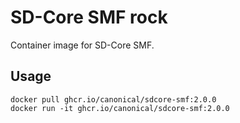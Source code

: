 # SD-Core SMF rock

Container image for SD-Core SMF.

## Usage

```console
docker pull ghcr.io/canonical/sdcore-smf:2.0.0
docker run -it ghcr.io/canonical/sdcore-smf:2.0.0
```
